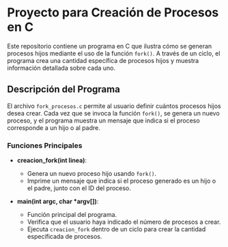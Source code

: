 # Proyecto para Creación de Procesos en C

Este repositorio contiene un programa en C que ilustra cómo se generan procesos hijos mediante el uso de la función `fork()`. A través de un ciclo, el programa crea una cantidad específica de procesos hijos y muestra información detallada sobre cada uno.

## Descripción del Programa

El archivo `fork_procesos.c` permite al usuario definir cuántos procesos hijos desea crear. Cada vez que se invoca la función `fork()`, se genera un nuevo proceso, y el programa muestra un mensaje que indica si el proceso corresponde a un hijo o al padre.

### Funciones Principales

- **creacion_fork(int linea)**: 
  - Genera un nuevo proceso hijo usando `fork()`.
  - Imprime un mensaje que indica si el proceso generado es un hijo o el padre, junto con el ID del proceso.
  
- **main(int argc, char *argv[])**: 
  - Función principal del programa.
  - Verifica que el usuario haya indicado el número de procesos a crear.
  - Ejecuta `creacion_fork` dentro de un ciclo para crear la cantidad especificada de procesos.


